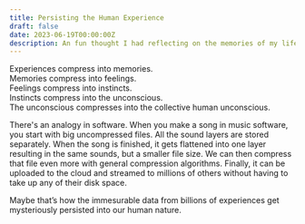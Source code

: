 ```yaml
---
title: Persisting the Human Experience
draft: false
date: 2023-06-19T00:00:00Z
description: An fun thought I had reflecting on the memories of my life.
---
```


Experiences compress into memories.  
Memories compress into feelings.  
Feelings compress into instincts.  
Instincts compress into the unconscious.  
The unconscious compresses into the collective human unconscious.  

There's an analogy in software. When you make a song in music software, you start with big uncompressed files. All the sound layers are stored separately. When the song is finished, it gets flattened into one layer resulting in the same sounds, but a smaller file size.  We can then compress that file even more with general compression algorithms. Finally, it can be uploaded to the cloud and streamed to millions of others without having to take up any of their disk space. 

Maybe that’s how the immesurable data from billions of experiences get mysteriously persisted into our human nature.